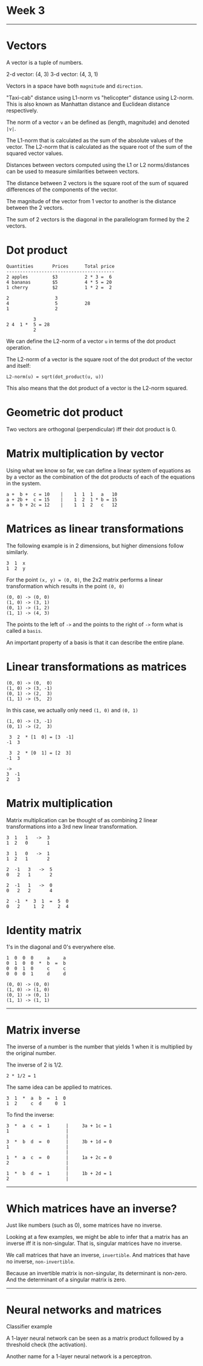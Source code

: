 # Week 3

---

# Vectors

A vector is a tuple of numbers.

2-d vector: (4, 3)
3-d vector: (4, 3, 1)

Vectors in a space have both `magnitude` and `direction`.

"Taxi-cab" distance using L1-norm vs "helicopter" distance using L2-norm. This is also
known as Manhattan distance and Euclidean distance respectively.

The norm of a vector `v` an be defined as (length, magnitude) and denoted `|v|`.

The L1-norm that is calculated as the sum of the absolute values of the vector.
The L2-norm that is calculated as the square root of the sum of the squared vector values.

Distances between vectors computed using the L1 or L2 norms/distances can be used to
measure similarities between vectors.

The distance between 2 vectors is the square root of the sum of squared differences of
the components of the vector.

The magnitude of the vector from 1 vector to another is the distance between the 2
vectors.

The sum of 2 vectors is the diagonal in the parallelogram formed by the 2 vectors.

# Dot product

```
Quantities       Prices      Total price
----------------------------------------
2 apples         $3          2 * 3 =  6
4 bananas        $5          4 * 5 = 20
1 cherry         $2          1 * 2 =  2
```

```
2                 3
4                 5          28
1                 2
```

```
          3
2 4  1 *  5 = 28
          2
```

We can define the L2-norm of a vector `u` in terms of the dot product operation.

The L2-norm of a vector is the square root of the dot product of the vector and itself:

```
L2-norm(u) = sqrt(dot_product(u, u))
```

This also means that the dot product of a vector is the L2-norm squared.

# Geometric dot product

Two vectors are orthogonal (perpendicular) iff their dot product is 0.

# Matrix multiplication by vector

Using what we know so far, we can define a linear system of equations as by a vector as
the combination of the dot products of each of the equations in the system.

```
a +  b +  c = 10    |    1  1  1   a   10
a + 2b +  c = 15    |    1  2  1 * b = 15
a +  b + 2c = 12    |    1  1  2   c   12
```

# Matrices as linear transformations

The following example is in 2 dimensions, but higher dimensions follow similarly.

```
3  1  x
1  2  y
```

For the point `(x, y) = (0, 0)`, the 2x2 matrix performs a linear transformation which
results in the point `(0, 0)`

```
(0, 0) -> (0, 0)
(1, 0) -> (3, 1)
(0, 1) -> (1, 2)
(1, 1) -> (4, 3)
```

The points to the left of `->` and the points to the right of `->` form what is called
a `basis`.

An important property of a basis is that it can describe the entire plane.

# Linear transformations as matrices

```
(0, 0) -> (0,  0)
(1, 0) -> (3, -1)
(0, 1) -> (2,  3)
(1, 1) -> (5,  2)
```

In this case, we actually only need `(1, 0)` and `(0, 1)`

```
(1, 0) -> (3, -1)
(0, 1) -> (2,  3)

 3  2  * [1  0] = [3  -1]
-1  3

 3  2  * [0  1] = [2  3]
-1  3

->
3  -1
2   3
```

# Matrix multiplication

Matrix multiplication can be thought of as combining 2 linear transformations into a
3rd new linear transformation.

```
3  1   1   ->  3
1  2   0       1

3  1   0   ->  1
1  2   1       2
```

```
2  -1   3   ->  5
0   2   1       2

2  -1   1   ->  0
0   2   2       4
```

```
2  -1  *  3  1  =  5  0
0   2     1  2     2  4
```

# Identity matrix

1's in the diagonal and 0's everywhere else.

```
1  0  0  0     a     a
0  1  0  0  *  b  =  b
0  0  1  0     c     c
0  0  0  1     d     d
```

```
(0, 0) -> (0, 0)
(1, 0) -> (1, 0)
(0, 1) -> (0, 1)
(1, 1) -> (1, 1)
```

---

# Matrix inverse

The inverse of a number is the number that yields 1 when it is multiplied by the
original number.

The inverse of 2 is 1/2.

```
2 * 1/2 = 1
```

The same idea can be applied to matrices.

```
3  1  *  a  b  =  1  0
1  2     c  d     0  1
```

To find the inverse:

```
3  *  a  c  =  1      |     3a + 1c = 1
1                     |
                      |
3  *  b  d  =  0      |     3b + 1d = 0
1                     |
                      |
1  *  a  c  =  0      |     1a + 2c = 0
2                     |
                      |
1  *  b  d  =  1      |     1b + 2d = 1
2                     |
```

---

# Which matrices have an inverse?

Just like numbers (such as 0), some matrices have no inverse.

Looking at a few examples, we might be able to infer that a matrix has an inverse iff
it is non-singular. That is, singular matrices have no inverse.

We call matrices that have an inverse, `invertible`. And matrices that have no inverse,
`non-invertible`.

Because an invertible matrix is non-singular, its determinant is non-zero.  And the
determinant of a singular matrix is zero.

---

# Neural networks and matrices

Classifier example

A 1-layer neural network can be seen as a matrix product followed by a threshold check
(the activation).

Another name for a 1-layer neural network is a perceptron.
